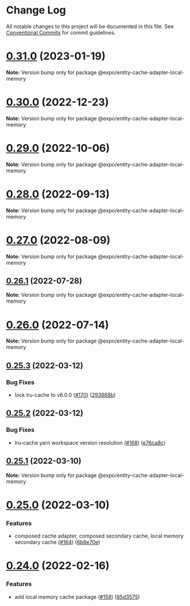 # Change Log

All notable changes to this project will be documented in this file.
See [Conventional Commits](https://conventionalcommits.org) for commit guidelines.

# [0.31.0](https://github.com/expo/entity/compare/v0.30.0...v0.31.0) (2023-01-19)

**Note:** Version bump only for package @expo/entity-cache-adapter-local-memory





# [0.30.0](https://github.com/expo/entity/compare/v0.29.0...v0.30.0) (2022-12-23)

**Note:** Version bump only for package @expo/entity-cache-adapter-local-memory





# [0.29.0](https://github.com/expo/entity/compare/v0.28.0...v0.29.0) (2022-10-06)

**Note:** Version bump only for package @expo/entity-cache-adapter-local-memory





# [0.28.0](https://github.com/expo/entity/compare/v0.27.0...v0.28.0) (2022-09-13)

**Note:** Version bump only for package @expo/entity-cache-adapter-local-memory





# [0.27.0](https://github.com/expo/entity/compare/v0.26.1...v0.27.0) (2022-08-09)

**Note:** Version bump only for package @expo/entity-cache-adapter-local-memory





## [0.26.1](https://github.com/expo/entity/compare/v0.26.0...v0.26.1) (2022-07-28)

**Note:** Version bump only for package @expo/entity-cache-adapter-local-memory





# [0.26.0](https://github.com/expo/entity/compare/v0.25.3...v0.26.0) (2022-07-14)

**Note:** Version bump only for package @expo/entity-cache-adapter-local-memory





## [0.25.3](https://github.com/expo/entity/compare/v0.25.2...v0.25.3) (2022-03-12)


### Bug Fixes

* lock lru-cache to v6.0.0 ([#170](https://github.com/expo/entity/issues/170)) ([293868b](https://github.com/expo/entity/commit/293868b1a73df9f749216af68b1ae94ac22ac2b9))





## [0.25.2](https://github.com/expo/entity/compare/v0.25.1...v0.25.2) (2022-03-12)


### Bug Fixes

* lru-cache yarn workspace version resolution ([#168](https://github.com/expo/entity/issues/168)) ([e76ca8c](https://github.com/expo/entity/commit/e76ca8c2f72da84aa372a64ef1898ade220ed0a8))





## [0.25.1](https://github.com/expo/entity/compare/v0.25.0...v0.25.1) (2022-03-10)

**Note:** Version bump only for package @expo/entity-cache-adapter-local-memory





# [0.25.0](https://github.com/expo/entity/compare/v0.24.0...v0.25.0) (2022-03-10)


### Features

* composed cache adapter, composed secondary cache, local memory secondary cache ([#164](https://github.com/expo/entity/issues/164)) ([6b6e70e](https://github.com/expo/entity/commit/6b6e70e75f7e42a4dce13edeb406a4d88d9264f0))





# [0.24.0](https://github.com/expo/entity/compare/v0.23.0...v0.24.0) (2022-02-16)


### Features

* add local memory cache package  ([#158](https://github.com/expo/entity/issues/158)) ([85d3575](https://github.com/expo/entity/commit/85d35752fa0919a62efb776a762a6829e83ca7af))
